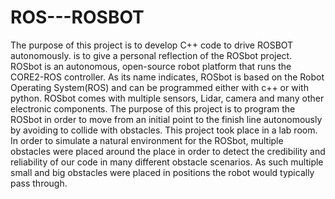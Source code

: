 # ROS---ROSBOT

The purpose of this project is to develop C++ code to drive ROSBOT autonomously. is to give a personal reflection of the ROSbot project. ROSbot is an autonomous, open-source robot platform that runs the CORE2-ROS controller. As its name indicates, ROSbot is based on the Robot Operating System(ROS) and can be programmed either with c++ or with python. ROSbot comes with multiple sensors, Lidar, camera and many other electronic components. The purpose of this project is to program the ROSbot in order to move from an initial point to the finish line autonomously by avoiding to collide with obstacles. This project took place in a lab room. In order to simulate a natural environment for the ROSbot, multiple obstacles were placed around the place in order to detect the credibility and reliability of our code in many different obstacle scenarios. As such multiple small and big obstacles were placed in positions the robot would typically pass through.
